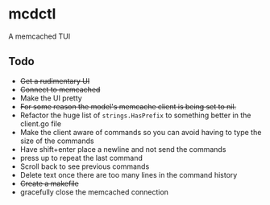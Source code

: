 # mcdctl
A memcached TUI

## Todo

* ~~Get a rudimentary UI~~
* ~~Connect to memcached~~
* Make the UI pretty
* ~~For some reason the model's memcache client is being set to nil.~~
* Refactor the huge list of `strings.HasPrefix` to something better in the client.go file
* Make the client aware of commands so you can avoid having to type the size of the commands
* Have shift+enter place a newline and not send the commands
* press up to repeat the last command 
* Scroll back to see previous commands
* Delete text once there are too many lines in the command history
* ~~Create a makefile~~
* gracefully close the memcached connection

